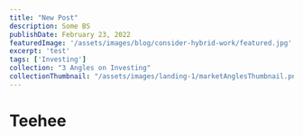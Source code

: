 ```yaml
---
title: "New Post"
description: Some BS
publishDate: February 23, 2022
featuredImage: '/assets/images/blog/consider-hybrid-work/featured.jpg'
excerpt: 'test'
tags: ['Investing']
collection: "3 Angles on Investing"
collectionThumbnail: "/assets/images/landing-1/marketAnglesThumbnail.png"
---
```

# Teehee